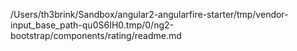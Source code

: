 /Users/th3brink/Sandbox/angular2-angularfire-starter/tmp/vendor-input_base_path-qu0S6IH0.tmp/0/ng2-bootstrap/components/rating/readme.md